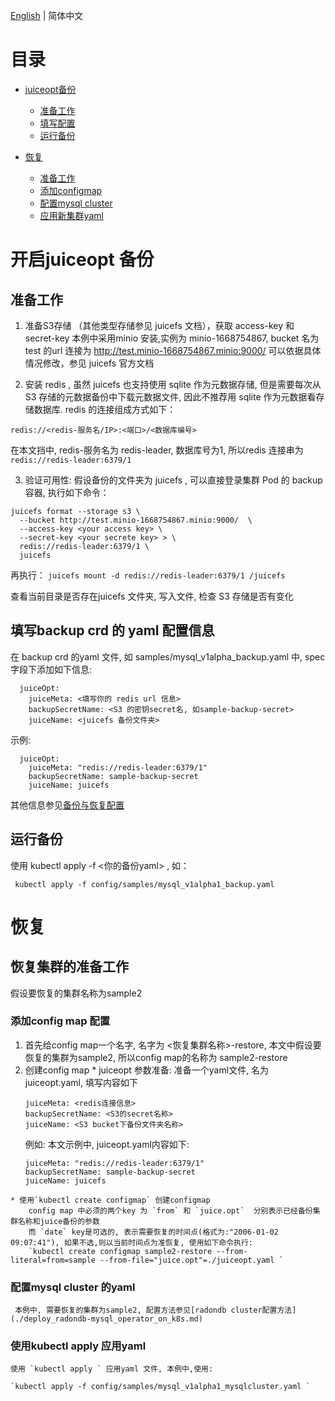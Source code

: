 [English](../en-us/juicefs_backup_and_restore.md) | 简体中文

目录
=============
 * [juiceopt备份](#开启juiceopt-备份)
    * [准备工作](#准备工作)
    * [填写配置](#填写backup-crd-的-yaml-配置信息)
    * [运行备份](#运行备份)
 
* [恢复](#恢复)
  * [准备工作](#恢复集群的准备工作)
  * [添加configmap](#添加config-map-配置)
  * [配置mysql cluster](#配置mysql-cluster-的yaml)
  * [应用新集群yaml](#使用kubectl-apply-应用yaml)

# 开启juiceopt 备份
## 准备工作
 1. 准备S3存储 （其他类型存储参见 juicefs 文档），获取 access-key 和 secret-key 本例中采用minio 安装,实例为 minio-1668754867, bucket 名为 test 的url 连接为 http://test.minio-1668754867.minio:9000/ 可以依据具体情况修改，参见 juicefs 官方文档
    
 2. 安装 redis , 虽然 juicefs 也支持使用 sqlite 作为元数据存储, 但是需要每次从 S3 存储的元数据备份中下载元数据文件, 因此不推荐用 sqlite 作为元数据看存储数据库. redis 的连接组成方式如下：
 ```
 redis://<redis-服务名/IP>:<端口>/<数据库编号>
 ```
 在本文挡中, redis-服务名为  redis-leader, 数据库号为1, 所以redis 连接串为 `redis://redis-leader:6379/1`

 3. 验证可用性: 假设备份的文件夹为 juicefs , 可以直接登录集群 Pod 的 backup 容器, 执行如下命令：
  
  ```
  juicefs format --storage s3 \
    --bucket http://test.minio-1668754867.minio:9000/  \
    --access-key <your access key> \
    --secret-key <your secrete key> > \
    redis://redis-leader:6379/1 \
    juicefs
  ```
 再执行：
 `juicefs mount -d redis://redis-leader:6379/1 /juicefs` 

查看当前目录是否存在juicefs 文件夹, 写入文件, 检查 S3 存储是否有变化

## 填写backup crd 的 yaml 配置信息
在 backup crd 的yaml 文件, 如 samples/mysql_v1alpha_backup.yaml 中, spec 字段下添加如下信息:

```
  juiceOpt:
    juiceMeta: <填写你的 redis url 信息>
    backupSecretName: <S3 的密钥secret名, 如sample-backup-secret>
    juiceName: <juicefs 备份文件夹>
```
示例:
```
  juiceOpt:
    juiceMeta: "redis://redis-leader:6379/1"
    backupSecretName: sample-backup-secret
    juiceName: juicefs
```
其他信息参见[备份与恢复配置](./backup_and_restoration_s3.md)

## 运行备份

使用 kubectl apply -f <你的备份yaml> , 如：

```
 kubectl apply -f config/samples/mysql_v1alpha1_backup.yaml 
``` 

# 恢复
## 恢复集群的准备工作
  假设要恢复的集群名称为sample2
###  添加config map 配置
   1. 首先给config map一个名字, 名字为 <恢复集群名称>-restore, 本文中假设要恢复的集群为sample2, 所以config map的名称为
      sample2-restore
   2. 创建config map
    * juiceopt 参数准备: 
        准备一个yaml文件, 名为juiceopt.yaml, 填写内容如下
        ```
        juiceMeta: <redis连接信息>
        backupSecretName: <S3的secret名称>
        juiceName: <S3 bucket下备份文件夹名称>
        ```
        例如: 本文示例中, juiceopt.yaml内容如下:
        ```
        juiceMeta: "redis://redis-leader:6379/1"
        backupSecretName: sample-backup-secret
        juiceName: juicefs
        ```
    * 使用`kubectl create configmap` 创建configmap
        config map 中必须的两个key 为 `from` 和 `juice.opt`  分别表示已经备份集群名称和juice备份的参数
        而 `date` key是可选的, 表示需要恢复的时间点(格式为:"2006-01-02 09:07:41"), 如果不选,则以当前时间点为准恢复, 使用如下命令执行:
        `kubectl create configmap sample2-restore --from-literal=from=sample --from-file="juice.opt"=./juiceopt.yaml `


###  配置mysql cluster 的yaml
     本例中, 需要恢复的集群为sample2, 配置方法参见[radondb cluster配置方法](./deploy_radondb-mysql_operator_on_k8s.md)
###  使用kubectl apply 应用yaml
    使用 `kubectl apply ` 应用yaml 文件, 本例中,使用:

    `kubectl apply -f config/samples/mysql_v1alpha1_mysqlcluster.yaml ` 
    